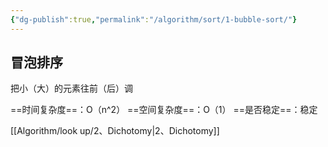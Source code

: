 ```yaml
---
{"dg-publish":true,"permalink":"/algorithm/sort/1-bubble-sort/"}
---
```



## 冒泡排序

把小（大）的元素往前（后）调

==时间复杂度==：O（n^2）
==空间复杂度==：O（1）
==是否稳定==：稳定


[[Algorithm/look up/2、Dichotomy\|2、Dichotomy]]

